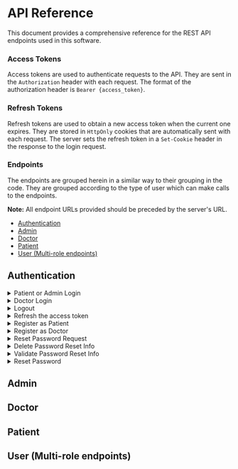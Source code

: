# API Reference

This document provides a comprehensive reference for the REST API endpoints used in this software.

### Access Tokens

Access tokens are used to authenticate requests to the API. They are sent in the `Authorization` header with each request. The format of the authorization header is `Bearer {access_token}`.

### Refresh Tokens

Refresh tokens are used to obtain a new access token when the current one expires. They are stored in `HttpOnly` cookies that are automatically sent with each request. The server sets the refresh token in a `Set-Cookie` header in the response to the login request.

### Endpoints

The endpoints are grouped herein in a similar way to their grouping in the code. They are grouped according to the type of user which can make calls to the endpoints.

**Note:** All endpoint URLs provided should be preceded by the server's URL.

- [Authentication](#authentication)
- [Admin](#admin)
- [Doctor](#doctor)
- [Patient](#patient)
- [User (Multi-role endpoints)](#user-multi-role-endpoints)

## Authentication

<details>
<summary>Patient or Admin Login</summary>

```http
  POST /api/v1/auth/login/
```

Returns a refresh token in a HTTP-Only cookie and an access token in the response body to the user to login.

| Body Field | Type     | Description                                                 |
| :--------- | :------- | :---------------------------------------------------------- |
| `username` | `string` | **Required**. Username of the account of a Patient or Admin |
| `password` | `string` | **Required**. Password of the corresponding account.        |

</details>

<details>
<summary>Doctor Login</summary>

```http
  POST /api/v1/auth/doctor-login/
```

Returns a refresh token in a HTTP-Only cookie and an access token in the response body to the user to login.

| Body Field | Type     | Description                                          |
| :--------- | :------- | :--------------------------------------------------- |
| `username` | `string` | **Required**. Username of the account of a Doctor.   |
| `password` | `string` | **Required**. Password of the corresponding account. |

</details>

<details>
<summary>Logout</summary>

```http
  POST /api/v1/auth/logout/
```

| Header Parameter | Type     | Description                                                                         |
| :--------------- | :------- | :---------------------------------------------------------------------------------- |
| `Authorization`  | `string` | **Required**. JWT Token signed by a user having a role of Patient, Doctor or Admin. |

Invalidates the refresh token of the user.

</details>

<details>
<summary>Refresh the access token</summary>

```http
  POST /api/v1/auth/refresh-token/
```

Returns a new access token.

| Header Parameter | Type     | Description                                               |
| :--------------- | :------- | :-------------------------------------------------------- |
| `Cookie`         | `string` | **Required**. Refresh token previously set by the server. |

</details>

<details>
<summary>Register as Patient</summary>

```http
  POST /api/v1/auth/registration
```

Registers a new patient.

| Body Field         | Type     | Description                                     |
| :----------------- | :------- | :---------------------------------------------- |
| `username`         | `string` | **Required**. Username of the new patient.      |
| `name`             | `string` | **Required**. Name of the new patient.          |
| `email`            | `string` | **Required**. Email of the new patient.         |
| `password`         | `string` | **Required**. Password of the new patient.      |
| `dateOfBirth`      | `Date`   | **Required**. Date of birth of the new patient. |
| `gender`           | `string` | **Required**. Gender of the new patient.        |
| `mobileNumber`     | `string` | **Required**. Mobile number of the new patient. |
| `emergencyContact` | `object` | **Required**. Username of the new patient.      |

#### `emergencyContact` object:

| Attribute           | Type     | Description                                                     |
| :------------------ | :------- | :-------------------------------------------------------------- |
| `fullname`          | `string` | **Required**. Full name of the emergency contact.               |
| `mobileNumber`      | `string` | **Required**. Mobile number of the emergency contact            |
| `relationToPatient` | `string` | **Required**. Relation of the emergency contact to the patient. |

</details>

<details>
<summary>Register as Doctor</summary>

```http
  POST /api/v1/auth/doctor-registration
```

Registers a new doctor registration request.

| Body Field              | Type     | Description                                                        |
| :---------------------- | :------- | :----------------------------------------------------------------- |
| `username`              | `string` | **Required**. Username of the new doctor.                          |
| `name`                  | `string` | **Required**. Name of the new doctor.                              |
| `email`                 | `string` | **Required**. Email of the new doctor.                             |
| `password`              | `string` | **Required**. Password of the new doctor.                          |
| `dateOfBirth`           | `Date`   | **Required**. Date of birth of the new doctor.                     |
| `hourlyRate`            | `number` | **Required**. Hourly rate for the pay of the new doctor.           |
| `affiliation`           | `string` | **Required**. Hospital to which the new doctor is affiliated with. |
| `educationalBackground` | `string` | **Required**. Educational background of the new doctor.            |

</details>

<details>
<summary>Reset Password Request</summary>

```http
  POST /api/v1/auth/reset-password-request
```

Initiates a request for a password reset and sends OTP to the provided email.

| Body Field | Type     | Description                 |
| :--------- | :------- | :-------------------------- |
| `email`    | `string` | **Required**. User's email. |

</details>

<details>
<summary>Delete Password Reset Info</summary>

```http
  DELETE /api/v1/auth/delete-password-reset-info
```

Deletes/Invalidates password reset information/OTP

| Body Field | Type     | Description                 |
| :--------- | :------- | :-------------------------- |
| `email`    | `string` | **Required**. User's email. |

</details>

<details>
<summary>Validate Password Reset Info</summary>

```http
  POST /api/v1/auth/validate-password-reset-info
```

Validates the OTP for password reset.

| Body Field | Type     | Description                           |
| :--------- | :------- | :------------------------------------ |
| `userData` | `object` | **Required**. User's data.            |
| `otp`      | `string` | **Required**. OTP for password reset. |

#### `userData` object:

| Attribute | Type     | Description                                                            |
| :-------- | :------- | :--------------------------------------------------------------------- |
| `id`      | `object` | **Required**. Database ID of the user.                                 |
| `role`    | `string` | **Required**. Role of the user (admin, patient, or admin in this case) |

</details>

<details>
<summary>Reset Password</summary>

```http
  POST /api/v1/auth/reset-password
```

Resets the user’s password.

| Body Field        | Type     | Description                                     |
| :---------------- | :------- | :---------------------------------------------- |
| `password`        | `string` | **Required**. New password.                     |
| `confirmPassword` | `string` | **Required**. Confirmation of the new password. |

</details>

## Admin

## Doctor

## Patient

## User (Multi-role endpoints)
